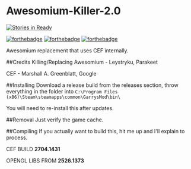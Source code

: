 # Awesomium-Killer-2.0
[![Stories in Ready](https://badge.waffle.io/lunation/Awesomium-Killer-2.0.png?label=ready&title=Ready)](https://waffle.io/lunation/Awesomium-Killer-2.0)

[![forthebadge](http://forthebadge.com/images/badges/fuck-it-ship-it.svg)](http://forthebadge.com)
[![forthebadge](http://forthebadge.com/images/badges/just-plain-nasty.svg)](http://forthebadge.com)
[![forthebadge](http://forthebadge.com/images/badges/pretty-risque.svg)](http://forthebadge.com)

Awesomium replacement that uses CEF internally.

##Credits
Killing/Replacing Awesomium - Leystryku, Parakeet

CEF - Marshall A. Greenblatt, Google

##Installing
Download a release build from the releases section, throw everything in the folder into `C:\Program Files (x86)\Steam\steamapps\common\GarrysMod\bin\`

You will need to re-install this after updates.

##Removal
Just verify the game cache.

##Compiling
If you actually want to build this, hit me up and I'll explain to process.

CEF BUILD **2704.1431**

OPENGL LIBS FROM **2526.1373**
